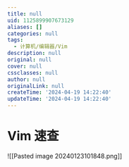 ```yaml
---
title: null
uid: 1125899907673129
aliases: []
categories: null
tags:
  - 计算机/编辑器/Vim
description: null
original: null
cover: null
cssclasses: null
author: null
originalLink: null
createTime: '2024-04-19 14:22:40'
updateTime: '2024-04-19 14:22:40'
---
```


# Vim 速查

![[Pasted image 20240123101848.png]]
